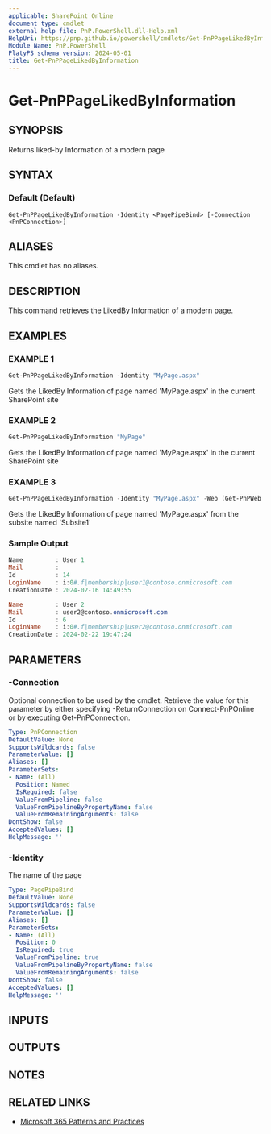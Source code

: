 ```yaml
---
applicable: SharePoint Online
document type: cmdlet
external help file: PnP.PowerShell.dll-Help.xml
HelpUri: https://pnp.github.io/powershell/cmdlets/Get-PnPPageLikedByInformation.html
Module Name: PnP.PowerShell
PlatyPS schema version: 2024-05-01
title: Get-PnPPageLikedByInformation
---
```


# Get-PnPPageLikedByInformation

## SYNOPSIS

Returns liked-by Information of a modern page

## SYNTAX

### Default (Default)

```
Get-PnPPageLikedByInformation -Identity <PagePipeBind> [-Connection <PnPConnection>]
```

## ALIASES

This cmdlet has no aliases.

## DESCRIPTION

This command retrieves the LikedBy Information of a modern page.

## EXAMPLES

### EXAMPLE 1

```powershell
Get-PnPPageLikedByInformation -Identity "MyPage.aspx"
```

Gets the LikedBy Information of page named 'MyPage.aspx' in the current SharePoint site

### EXAMPLE 2

```powershell
Get-PnPPageLikedByInformation "MyPage"
```

Gets the LikedBy Information of page named 'MyPage.aspx' in the current SharePoint site

### EXAMPLE 3

```powershell
Get-PnPPageLikedByInformation -Identity "MyPage.aspx" -Web (Get-PnPWeb -Identity "Subsite1")
```

Gets the LikedBy Information of page named 'MyPage.aspx' from the subsite named 'Subsite1'

### Sample Output

```powershell
Name         : User 1
Mail         :
Id           : 14
LoginName    : i:0#.f|membership|user1@contoso.onmicrosoft.com
CreationDate : 2024-02-16 14:49:55

Name         : User 2
Mail         : user2@contoso.onmicrosoft.com
Id           : 6
LoginName    : i:0#.f|membership|user2@contoso.onmicrosoft.com
CreationDate : 2024-02-22 19:47:24
```

## PARAMETERS

### -Connection

Optional connection to be used by the cmdlet. Retrieve the value for this parameter by either specifying -ReturnConnection on Connect-PnPOnline or by executing Get-PnPConnection.

```yaml
Type: PnPConnection
DefaultValue: None
SupportsWildcards: false
ParameterValue: []
Aliases: []
ParameterSets:
- Name: (All)
  Position: Named
  IsRequired: false
  ValueFromPipeline: false
  ValueFromPipelineByPropertyName: false
  ValueFromRemainingArguments: false
DontShow: false
AcceptedValues: []
HelpMessage: ''
```

### -Identity

The name of the page

```yaml
Type: PagePipeBind
DefaultValue: None
SupportsWildcards: false
ParameterValue: []
Aliases: []
ParameterSets:
- Name: (All)
  Position: 0
  IsRequired: true
  ValueFromPipeline: true
  ValueFromPipelineByPropertyName: false
  ValueFromRemainingArguments: false
DontShow: false
AcceptedValues: []
HelpMessage: ''
```

## INPUTS

## OUTPUTS

## NOTES

## RELATED LINKS

- [Microsoft 365 Patterns and Practices](https://aka.ms/m365pnp)
